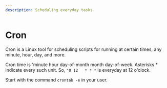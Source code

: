 ```yaml
---
description: Scheduling everyday tasks
---
```


# Cron

Cron is a Linux tool for scheduling scripts for running at certain times, any minute, hour, day, and more.

Cron time is 'minute hour day-of-month month day-of-week. Asterisks \* indicate every such unit. So, `"0 12   * * *` is everyday at 12 o'clock.

Start with the command `crontab -e` in your user.

